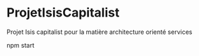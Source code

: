 # ProjetIsisCapitalist
Projet Isis capitalist pour la matière architecture orienté services

npm start
